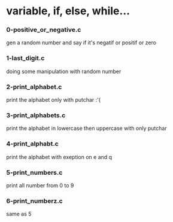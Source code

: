 # variable, if, else, while...

### 0-positive_or_negative.c
gen a random number and say if it's negatif or positif or zero

### 1-last_digit.c
doing some manipulation with random number

### 2-print_alphabet.c
print the alphabet only with putchar :'(

### 3-print_alphabets.c 
print the alphabet in lowercase then uppercase with only putchar

### 4-print_alphabt.c
print the alphabet with exeption on e and q

### 5-print_numbers.c 
print all number from 0 to 9

### 6-print_numberz.c 
same as 5
